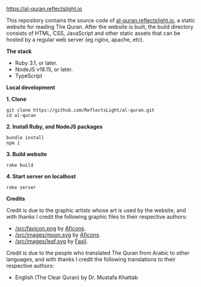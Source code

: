 <p align="left">
  <a href="https://al-quran.reflectslight.io">
    https://al-quran.reflectslight.io
  </a>
</p>

This repository contains the source code of
[al-quran.reflectslight.io](https://al-quran.reflectslight.io), 
a static website for reading The Quran. After the
website is built, the build directory consists
of HTML, CSS, JavaScript and other static assets
that can be hosted by a regular web server (eg
nginx, apache, etc).

<p align="left">
  <strong>The stack</strong>
</p>

* Ruby 3.1, or later.
* NodeJS v18.15, or later.
* TypeScript

<p align="left">
  <strong>Local development</strong>
</p>

__1. Clone__

    git clone https://github.com/ReflectsLight/al-quran.git
    cd al-quran

__2. Install Ruby, and NodeJS packages__

    bundle install
    npm i

__3. Build website__

    rake build

__4. Start server on localhost__

    rake server

<p align="left">
  <strong>Credits</strong>
</p>

Credit is due to the graphic artists whose art is used by
the website, and with thanks I credit the following graphic
files to their respective authors:

* [/src/favicon.png](/src/favicon.png)
  by
  [Aficons](https://freeicons.io/profile/9247).
* [/src/images/moon.svg](/src/images/moon.svg)
  by
  [Aficons](https://freeicons.io/profile/9247).
* [/src/images/leaf.svg](/src/images/leaf.svg)
  by
  [Fasil](https://freeicons.io/profile/722).

Credit is due to the people who translated The Quran from
Arabic to other languages, and with thanks I credit the
following translations to their respective authors:

* English (The Clear Quran) by Dr. Mustafa Khattab

